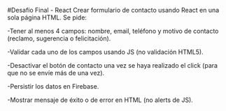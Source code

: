 #Desafío Final - React
Crear formulario de contacto usando React en una sola página HTML. Se pide:

-Tener al menos 4 campos: nombre, email, teléfono y motivo de contacto (reclamo, sugerencia o felicitación).

-Validar cada uno de los campos usando JS (no validación HTML5).

-Desactivar el botón de contacto una vez se haya realizado el click (para que no se envíe más de una vez).

-Persistir los datos en Firebase.

-Mostrar mensaje de éxito o de error en HTML (no alerts de JS).